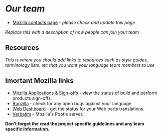 _Our team_
========

- [Mozilla contacts page](https://wiki.mozilla.org/L10n%3ATeams%3Aach) -
  _please check and update this page_

_Replace this with a description of how people can join your team_

Resources
---------
_This is where you should add links to resources such as style guides,
terminology lists, etc that you want your language team members to use_


Imortant Mozilla links
----------------------

- [Mozilla Applications & Sign-offs](https://l10n.mozilla.org/teams/ach#applications) - view the status of build and perform products sign-offs.
- [Bugzilla](https://l10n.mozilla.org/teams/ach#bugzilla) - check for any open bugs against your language.
- [Web Dashboard](https://l10n.mozilla.org/teams/ach#webdashboard) - get the status for your Web parts translations.
- [Verbatim](http://localize.mozilla.org/ach/) - Mozilla's Pootle server.

**Don't forget the read the project specific guidelines and any team specific information.**

